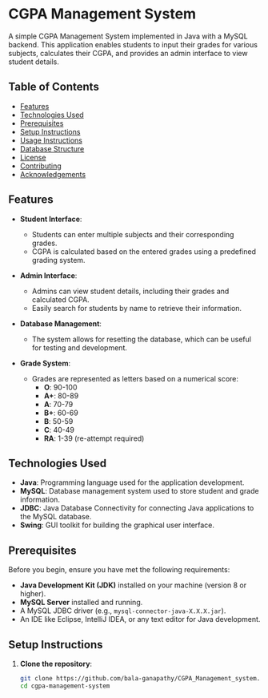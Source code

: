 # CGPA Management System

A simple CGPA Management System implemented in Java with a MySQL backend. This application enables students to input their grades for various subjects, calculates their CGPA, and provides an admin interface to view student details.

## Table of Contents
- [Features](#features)
- [Technologies Used](#technologies-used)
- [Prerequisites](#prerequisites)
- [Setup Instructions](#setup-instructions)
- [Usage Instructions](#usage-instructions)
- [Database Structure](#database-structure)
- [License](#license)
- [Contributing](#contributing)
- [Acknowledgements](#acknowledgements)

## Features

- **Student Interface**: 
  - Students can enter multiple subjects and their corresponding grades.
  - CGPA is calculated based on the entered grades using a predefined grading system.

- **Admin Interface**: 
  - Admins can view student details, including their grades and calculated CGPA.
  - Easily search for students by name to retrieve their information.

- **Database Management**: 
  - The system allows for resetting the database, which can be useful for testing and development.

- **Grade System**: 
  - Grades are represented as letters based on a numerical score:
    - **O**: 90-100
    - **A+**: 80-89
    - **A**: 70-79
    - **B+**: 60-69
    - **B**: 50-59
    - **C**: 40-49
    - **RA**: 1-39 (re-attempt required)

## Technologies Used

- **Java**: Programming language used for the application development.
- **MySQL**: Database management system used to store student and grade information.
- **JDBC**: Java Database Connectivity for connecting Java applications to the MySQL database.
- **Swing**: GUI toolkit for building the graphical user interface.

## Prerequisites

Before you begin, ensure you have met the following requirements:

- **Java Development Kit (JDK)** installed on your machine (version 8 or higher).
- **MySQL Server** installed and running.
- A MySQL JDBC driver (e.g., `mysql-connector-java-X.X.X.jar`).
- An IDE like Eclipse, IntelliJ IDEA, or any text editor for Java development.

## Setup Instructions

1. **Clone the repository**:
   ```bash
   git clone https://github.com/bala-ganapathy/CGPA_Management_system.git
   cd cgpa-management-system
